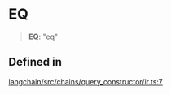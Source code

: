 EQ
==

> **EQ**: "eq"

Defined in[](#defined-in "Direct link to Defined in")
------------------------------------------------------

[langchain/src/chains/query\_constructor/ir.ts:7](https://github.com/hwchase17/langchainjs/blob/1c1274d/langchain/src/chains/query_constructor/ir.ts#L7)